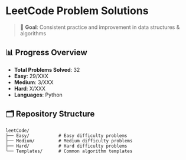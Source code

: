 # LeetCode Problem Solutions

> 🎯 **Goal**: Consistent practice and improvement in data structures & algorithms

## 📊 Progress Overview
- **Total Problems Solved**: 32
- **Easy**: 29/XXX
- **Medium**: 3/XXX  
- **Hard**: X/XXX
- **Languages**: Python

## 🗂️ Repository Structure

```
leetCode/
├── Easy/           # Easy difficulty problems
├── Medium/         # Medium difficulty problems  
├── Hard/           # Hard difficulty problems
└── Templates/      # Common algorithm templates
```
